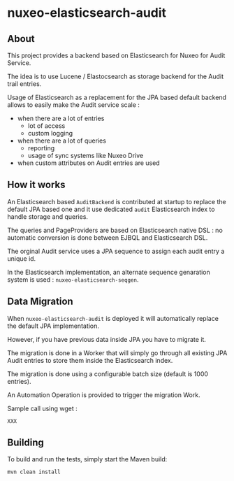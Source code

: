 nuxeo-elasticsearch-audit
=========================

## About

This project provides a backend based on Elasticsearch for Nuxeo for Audit Service.

The idea is to use Lucene / Elastocsearch as storage backend for the Audit trail entries.

Usage of Elasticsearch as a replacement for the JPA based default backend allows to easily make the Audit service scale :

 - when there are a lot of entries
     - lot of access
     - custom logging
 - when there are a lot of queries 
     - reporting
     - usage of sync systems like Nuxeo Drive
 - when custom attributes on Audit entries are used

## How it works

An Elasticsearch  based `AuditBackend` is contributed at startup to replace the default JPA based one and it use dedicated `audit` Elasticsearch index to handle storage and queries.

The queries and PageProviders are based on Elasticsearch native DSL : no automatic conversion is done between EJBQL and Elasticsearch DSL.

The orginal Audit service uses a JPA sequence to assign each audit entry a unique id.

In the Elasticsearch implementation, an alternate sequence genaration system is used : `nuxeo-elasticsearch-seqgen`.

## Data Migration

When `nuxeo-elasticsearch-audit` is deployed it will automatically replace the default JPA implementation.

However, if you have previous data inside JPA you have to migrate it.

The migration is done in a Worker that will simply go through all existing JPA Audit entries to store them inside the Elasticsearch index.

The migration is done using a configurable batch size (default is 1000 entries).

An Automation Operation is provided to trigger the migration Work.


Sample call using wget :

    XXX
    

## Building

To build and run the tests, simply start the Maven build:

    mvn clean install
